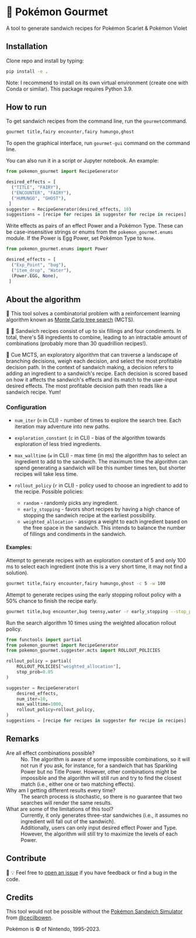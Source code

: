 # :sandwich: Pokémon Gourmet

A tool to generate sandwich recipes for Pokémon Scarlet &amp; Pokémon Violet

## Installation

Clone repo and install by typing:

```bash
pip install -e .
```

Note: I recommend to install on its own virtual environment (create one with
Conda or similar). This package requires Python 3.9.

## How to run

To get sandwich recipes from the command line, run the `gourmet`command.

```bash
gourmet title,fairy encounter,fairy humungo,ghost
```

To open the graphical interface, run `gourmet-gui` command on the command line.

You can also run it in a script or Jupyter notebook. An example:

```python
from pokemon_gourmet import RecipeGenerator

desired_effects = [
  ("TITLE", "FAIRY"),
  ("ENCOUNTER", "FAIRY"),
  ("HUMUNGO", "GHOST"),
 ]
suggester = RecipeGenerator(desired_effects, 10)
suggestions = [recipe for recipes in suggester for recipe in recipes]
```

Write effects as pairs of an effect Power and a Pokémon Type. These can be
case-insensitive strings or enums from the `pokemon_gourmet.enums` module. If
the Power is Egg Power, set Pokémon Type to `None`.

```python
from pokemon_gourmet.enums import Power

desired_effects = [
  ("Exp_Point", "bug"),
  ("item_drop", "Water"),
  (Power.EGG, None),
 ]
 ```

## About the algorithm

:deciduous_tree: This tool solves a combinatorial problem with a reinforcement
learning algorithm known as
[Monte Carlo tree search](https://en.wikipedia.org/wiki/Monte_Carlo_tree_search)
(MCTS).

:tomato: :salt: Sandwich recipes consist of up to six fillings and four
condiments. In total, there's 58 ingredients to combine, leading to an
intractable amount of combinations (probably more than 30 quadrillion recipes!).

:sandwich: Cue MCTS, an exploratory algorithm that can traverse a landscape of
branching decisions, weigh each decision, and select the most profitable
decision path. In the context of sandwich making, a decision refers to adding
an ingredient to a sandwich's recipe. Each decision is scored based on how it
affects the sandwich's effects and its match to the user-input desired effects.
The most profitable decision path then reads like a sandwich recipe. Yum!

### Configuration

- `num_iter` (`n` in CLI) - number of times to explore the search tree. Each
  iteration may adventure into new paths.

- `exploration_constant` (`c` in CLI) - bias of the algorithm towards
  exploration of less tried ingredients.

- `max_walltime` (`w` in CLI) - max time (in ms) the algorithm has to select an
  ingredient to add to the sandwich. The maximum time the algorithm can spend
  generating a sandwich will be this number times ten, but shorter recipes will
  take less time.

- `rollout_policy` (`r` in CLI) - policy used to choose an ingredient to add
  to the recipe. Possible policies:

  - `random` - randomly picks any ingredient.
  - `early_stopping` - favors short recipes by having a high chance of stopping
    the sandwich recipe at the earliest possibility.
  - `weighted_allocation` - assigns a weight to each ingredient based on the
    free space in the sandwich. This intends to balance the number of fillings
    and condiments in the sandwich.

#### Examples:

Attempt to generate recipes with an exploration constant of 5 and only 100 ms
to select each ingredient (note this is a very short time, it may not find a
solution).

```bash
gourmet title,fairy encounter,fairy humungo,ghost -c 5 -w 100
```

Attempt to generate recipes using the early stopping rollout policy with a 50%
chance to finish the recipe early.

```bash
gourmet title,bug encounter,bug teensy,water -r early_stopping --stop_prob 0.5
```

Run the search algorithm 10 times using the weighted allocation rollout policy.

```python
from functools import partial
from pokemon_gourmet import RecipeGenerator
from pokemon_gourmet.suggester.mcts import ROLLOUT_POLICIES

rollout_policy = partial(
    ROLLOUT_POLICIES["weighted_allocation"],
    stop_prob=0.05
)

suggester = RecipeGenerator(
    desired_effects,
    num_iter=10,
    max_walltime=1000,
    rollout_policy=rollout_policy,
)
suggestions = [recipe for recipes in suggester for recipe in recipes]
```

## Remarks

<dl>
<dt>Are all effect combinations possible?</dt>
<dd>No. The algorithm is aware of some impossible combinations, so it will not
run if you ask, for instance, for a sandwich that has Sparkling Power but no
Title Power. However, other combinations might be impossible and the algorithm
will still run and try to find the closest match (i.e., either one or two
matching effects).</dd>
<dt>Why am I getting different results every time?</dt>
<dd>The search process is stochastic, so there is no guarantee that two
searches will render the same results.</dd>
<dt>What are some of the limitations of this tool?</dt>
<dd>Currently, it only generates three-star sandwiches (i.e., it assumes no
ingredient will fall out of the sandwich).</dd>
<dd>Additionally, users can only input desired effect Power and Type. However,
the algorithm will still try to maximize the levels of each Power.</dd>
</dl>

## Contribute

:bug: :bulb: Feel free to
[open an issue](https://github.com/richi3f/pokemon-gourmet/issues/new/choose)
if you have feedback or find a bug in the code.


## Credits

This tool would not be possible without the
[Pokémon Sandwich Simulator](https://github.com/cecilbowen/pokemon-sandwich-simulator)
from [@cecilbowen](https://github.com/cecilbowen).

Pokémon is © of Nintendo, 1995-2023.